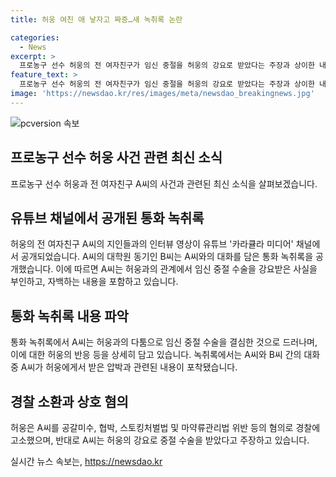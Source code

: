 ```yaml
---
title: 허웅 여친 애 낳자고 짜증…새 녹취록 논란

categories:
  - News
excerpt: >
  프로농구 선수 허웅의 전 여자친구가 임신 중절을 허웅의 강요로 받았다는 주장과 상이한 내용의 통화 녹취록이 공개되었다. 통화 녹취록에는 A씨가 허웅과의 관계로 두 번째로 임신 중절을 받기 전날의 대화가 담겨있었는데, A씨는 허웅이 병원 가지 말자고 권유했다고 전했다. A씨의 지인인 B씨는 허웅을 만나기 전에도 낙태를 한 적이 있다고 주장하며, 녹취록을 공개했다. 반면 허웅은 A씨를 공갈미수, 협박, 스토킹 등의 혐의로 경찰에 고소했으며, 상대방은 과거 두 차례 임신중절을 받은 것을 진실 공방중이다.
feature_text: >
  프로농구 선수 허웅의 전 여자친구가 임신 중절을 허웅의 강요로 받았다는 주장과 상이한 내용의 통화 녹취록이 공개되었다. 통화 녹취록에는 A씨가 허웅과의 관계로 두 번째로 임신 중절을 받기 전날의 대화가 담겨있었는데, A씨는 허웅이 병원 가지 말자고 권유했다고 전했다. A씨의 지인인 B씨는 허웅을 만나기 전에도 낙태를 한 적이 있다고 주장하며, 녹취록을 공개했다. 반면 허웅은 A씨를 공갈미수, 협박, 스토킹 등의 혐의로 경찰에 고소했으며, 상대방은 과거 두 차례 임신중절을 받은 것을 진실 공방중이다.
image: 'https://newsdao.kr/res/images/meta/newsdao_breakingnews.jpg'
---
```


<p><img src="https://newsdao.kr/res/images/meta/newsdao_breakingnews.jpg" alt="pcversion 속보" /></p>

<h2 data-ke-size="size26">프로농구 선수 허웅 사건 관련 최신 소식</h2>

<p data-ke-size="size16">프로농구 선수 허웅과 전 여자친구 A씨의 사건과 관련된 최신 소식을 살펴보겠습니다.</p>

<h2><b>유튜브 채널에서 공개된 통화 녹취록</b></h2>

<p data-ke-size="size16">허웅의 전 여자친구 A씨의 지인들과의 인터뷰 영상이 유튜브 '카라큘라 미디어' 채널에서 공개되었습니다. A씨의 대학원 동기인 B씨는 A씨와의 대화를 담은 통화 녹취록을 공개했습니다. 이에 따르면 A씨는 허웅과의 관계에서 임신 중절 수술을 강요받은 사실을 부인하고, 자백하는 내용을 포함하고 있습니다.</p>

<h2><b>통화 녹취록 내용 파악</b></h2>

<p data-ke-size="size16">통화 녹취록에서 A씨는 허웅과의 다툼으로 임신 중절 수술을 결심한 것으로 드러나며, 이에 대한 허웅의 반응 등을 상세히 담고 있습니다. 녹취록에서는 A씨와 B씨 간의 대화 중 A씨가 허웅에게서 받은 압박과 관련된 내용이 포착됐습니다.</p>

<h2><b>경찰 소환과 상호 혐의</b></h2>

<p data-ke-size="size16">허웅은 A씨를 공갈미수, 협박, 스토킹처벌법 및 마약류관리법 위반 등의 혐의로 경찰에 고소했으며, 반대로 A씨는 허웅의 강요로 중절 수술을 받았다고 주장하고 있습니다.</p>
실시간 뉴스 속보는, <a href="https://newsdao.kr" rel="dofollow">https://newsdao.kr</a>


